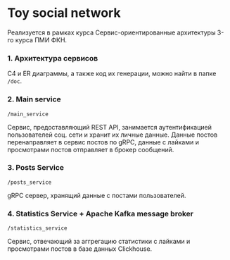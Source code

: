 # Toy social network

Реализуется в рамках курса Сервис-ориентированные архитектуры 3-го курса ПМИ ФКН.

### 1. Архитектура сервисов

C4 и ER диаграммы, а также код их генерации, можно найти в папке `/doc`.

### 2. Main service 

`/main_service`

Сервис, предоставляющий REST API, занимается аутентификацией пользователей соц. сети и хранит их личные данные. Данные постов перенаправляет в сервис постов по gRPC, данные с лайками и просмотрами постов отправляет в брокер сообщений.

### 3. Posts Service

`/posts_service`

gRPC сервер, хранящий данные с постами пользователей.

### 4. Statistics Service + Apache Kafka message broker

`/statistics_service`

Сервис, отвечающий за аггрегацию статистики с лайками и просмотрами постов в базе данных Clickhouse.


